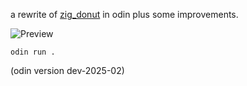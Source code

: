a rewrite of [zig_donut](https://github.com/waverider0/zig_donut) in odin plus some improvements.

![Preview](preview.gif)
```
odin run .
```

(odin version dev-2025-02)
